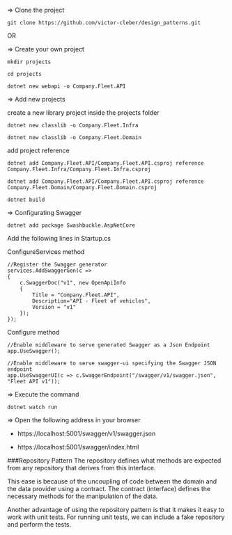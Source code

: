 => Clone the project

```git clone https://github.com/victor-cleber/design_patterns.git```

OR

=> Create your own project

```mkdir projects```

```cd projects```

```dotnet new webapi -o Company.Fleet.API```

=> Add new projects

create a new library project inside the projects folder

```dotnet new classlib -o Company.Fleet.Infra```

```dotnet new classlib -o Company.Fleet.Domain```

add project reference

```dotnet add Company.Fleet.API/Company.Fleet.API.csproj reference Company.Fleet.Infra/Company.Fleet.Infra.csproj```

```dotnet add Company.Fleet.API/Company.Fleet.API.csproj reference Company.Fleet.Domain/Company.Fleet.Domain.csproj```

```dotnet build```

=> Configurating Swagger

```dotnet add package Swashbuckle.AspNetCore```

Add the following lines in Startup.cs

ConfigureServices method
``` 
//Register the Swagger generator
services.AddSwaggerGen(c =>
{
    c.SwaggerDoc("v1", new OpenApiInfo 
    { 
        Title = "Company.Fleet.API",
        Description="API - Fleet of vehicles",
        Version = "v1" 
    });
});
```

Configure method

```
//Enable middleware to serve generated Swagger as a Json Endpoint
app.UseSwagger();

//Enable middleware to serve swagger-ui specifying the Swagger JSON endpoint
app.UseSwaggerUI(c => c.SwaggerEndpoint("/swagger/v1/swagger.json", "Fleet API v1"));
```

=> Execute the command


```dotnet watch run```


=> Open the following address in your browser

- https://localhost:5001/swagger/v1/swagger.json

- https://localhost:5001/swagger/index.html




###Repository Pattern
The repository defines what methods are expected from any repository that derives from this interface.

This ease is because of the uncoupling of code between the domain and the data provider using a contract. The contract (interface) defines the necessary methods for the manipulation of the data. 

Another advantage of using the repository pattern is that it makes it easy to work with unit tests. For running unit tests, we can include a fake repository and perform the tests.